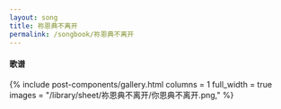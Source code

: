 ```yaml
---
layout: song
title: 祢恩典不离开
permalink: /songbook/祢恩典不离开
---
```


#### 歌谱

{% include post-components/gallery.html
    columns = 1
    full_width = true
    images = "/library/sheet/祢恩典不离开/你恩典不离开.png,"
%}
